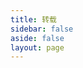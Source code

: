 ```yaml
---
title: 转载
sidebar: false
aside: false
layout: page
---
```


<base-index :title="$frontmatter.title"/>
